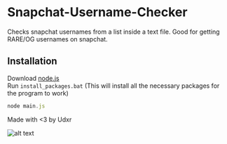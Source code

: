 # Snapchat-Username-Checker
Checks snapchat usernames from a list inside a text file. Good for getting RARE/OG usernames on snapchat.

## Installation

Download [node.js](https://nodejs.org/en/download/)<br />
Run `install_packages.bat` (This will install all the necessary packages for the program to work)

```js
node main.js
```

Made with <3 by Udxr

![alt text](https://i.imgur.com/HOWcoJW.png)
